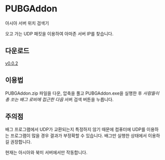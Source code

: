# PUBGAddon

아시아 서버 위치 검색기

오고 가는 UDP 패킷을 이용하여 아마존 서버 IP를 찾습니다.

## 다운로드

[v0.0.2](https://github.com/handrake/PUBGAddon/releases/download/v0.0.2/PUBGAddon-0.0.2.zip)

## 이용법

PUBGAddon.zip 파일을 다운, 압축을 풀고 PUBGAddon.exe을 실행한 후 *사람들이 총 쏘는 배그 로비에 접근한 다음* 서버 검색 버튼을 누릅니다.

## 주의점

배그 프로그램에서 UDP가 교환되는지 특정하지 않기 때문에 컴퓨터에 UDP를 이용하는 프로그램이 많을 경우 결과가 부정확할 수 있습니다. 배그만 실행한 상태에서 이용하길 권장합니다.

현재는 아시아와 북미 서버에서만 작동합니다.
